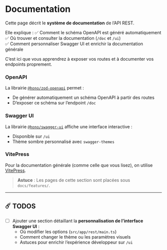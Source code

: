 # Documentation

Cette page décrit le **système de documentation** de l’API REST.

Elle explique :
✅ Comment le schéma OpenAPI est généré automatiquement  
✅ Où trouver et consulter la documentation (`/doc` et `/ui`)  
✅ Comment personnaliser Swagger UI et enrichir la documentation générale

C’est ici que vous apprendrez à exposer vos routes et à documenter vos endpoints proprement.

### OpenAPI

La librairie [`@hono/zod-openapi`](https://github.com/honojs/zod-openapi) permet :

- De générer automatiquement un schéma OpenAPI à partir des routes
- D’exposer ce schéma sur l’endpoint `/doc`

### Swagger UI

La librairie [`@hono/swagger-ui`](https://github.com/honojs/swagger-ui) affiche une interface interactive :

- Disponible sur `/ui`
- Thème sombre personnalisé avec `swagger-themes`

### VitePress

Pour la documentation générale (comme celle que vous lisez), on utilise [VitePress](https://vitepress.dev/).

> **Astuce** : Les pages de cette section sont placées sous `docs/features/`.

---

## ☄️ TODOS

- [ ] Ajouter une section détaillant la **personnalisation de l’interface Swagger UI** :
  - Où modifier les options (`src/app/rest/main.ts`)
  - Comment changer le thème ou les paramètres visuels
  - Astuces pour enrichir l’expérience développeur sur `/ui`